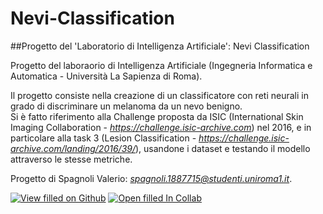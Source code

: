 # Nevi-Classification

##Progetto del 'Laboratorio di Intelligenza Artificiale': Nevi Classification

Progetto del laboraorio di Intelligenza Artificiale (Ingegneria Informatica e Automatica - Università La Sapienza di Roma).  

Il progetto consiste nella creazione di un classificatore con reti neurali in grado di discriminare un melanoma da un nevo benigno.  
Si è fatto riferimento alla Challenge proposta da ISIC (International Skin Imaging Collaboration - *https://challenge.isic-archive.com*) nel 2016, e in particolare alla task 3 (Lesion Classification - *https://challenge.isic-archive.com/landing/2016/39/*), usandone i dataset e testando il modello attraverso le stesse metriche.

Progetto di Spagnoli Valerio: *spagnoli.1887715@studenti.uniroma1.it*.  
  
[![View filled on Github](https://img.shields.io/static/v1.svg?logo=github&label=Repo&message=View%20On%20Github&color=purple)](https://github.com/ValerioSpagnoli/Nevi-Classification/blob/main/Nevi_Classification.ipynb)
[![Open filled In Collab](https://colab.research.google.com/assets/colab-badge.svg)](https://colab.research.google.com/drive/1e4YtGOXGq-ZCI5Iun__t99Y4HTTMuQXa?authuser=1#scrollTo=uQbBFaezBVRa)  
